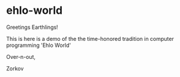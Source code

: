 # ehlo-world
Greetings Earthlings!

This is here is a demo of the the time-honored tradition in computer programming 'Ehlo World'

Over-n-out,

Zorkov
